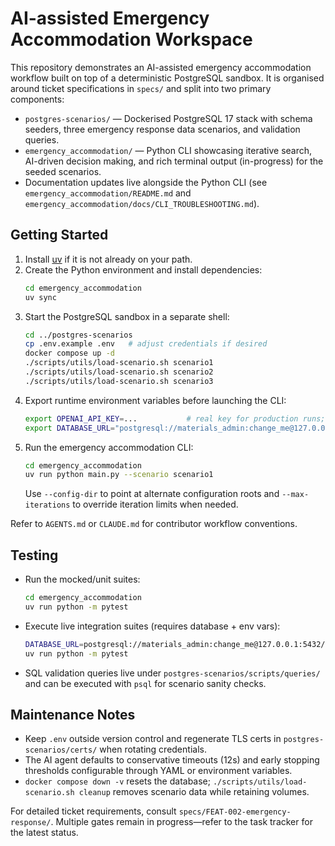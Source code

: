# AI-assisted Emergency Accommodation Workspace

This repository demonstrates an AI-assisted emergency accommodation workflow built on top of a deterministic PostgreSQL sandbox. It is organised around ticket specifications in `specs/` and split into two primary components:

- `postgres-scenarios/` — Dockerised PostgreSQL 17 stack with schema seeders, three emergency response data scenarios, and validation queries.
- `emergency_accommodation/` — Python CLI showcasing iterative search, AI-driven decision making, and rich terminal output (in-progress) for the seeded scenarios.
- Documentation updates live alongside the Python CLI (see `emergency_accommodation/README.md` and `emergency_accommodation/docs/CLI_TROUBLESHOOTING.md`).

## Getting Started
1. Install [uv](https://github.com/astral-sh/uv) if it is not already on your path.
2. Create the Python environment and install dependencies:
   ```bash
   cd emergency_accommodation
   uv sync
   ```
3. Start the PostgreSQL sandbox in a separate shell:
   ```bash
   cd ../postgres-scenarios
   cp .env.example .env   # adjust credentials if desired
   docker compose up -d
   ./scripts/utils/load-scenario.sh scenario1
   ./scripts/utils/load-scenario.sh scenario2
   ./scripts/utils/load-scenario.sh scenario3
   ```
4. Export runtime environment variables before launching the CLI:
   ```bash
   export OPENAI_API_KEY=...           # real key for production runs; mocked in unit tests
   export DATABASE_URL="postgresql://materials_admin:change_me@127.0.0.1:5432/materials_management"
   ```
5. Run the emergency accommodation CLI:
   ```bash
   cd emergency_accommodation
   uv run python main.py --scenario scenario1
   ```
   Use `--config-dir` to point at alternate configuration roots and `--max-iterations` to override iteration limits when needed.

Refer to `AGENTS.md` or `CLAUDE.md` for contributor workflow conventions.

## Testing
- Run the mocked/unit suites:
  ```bash
  cd emergency_accommodation
  uv run python -m pytest
  ```
- Execute live integration suites (requires database + env vars):
  ```bash
  DATABASE_URL=postgresql://materials_admin:change_me@127.0.0.1:5432/materials_management \
  uv run python -m pytest
  ```
- SQL validation queries live under `postgres-scenarios/scripts/queries/` and can be executed with `psql` for scenario sanity checks.

## Maintenance Notes
- Keep `.env` outside version control and regenerate TLS certs in `postgres-scenarios/certs/` when rotating credentials.
- The AI agent defaults to conservative timeouts (12s) and early stopping thresholds configurable through YAML or environment variables.
- `docker compose down -v` resets the database; `./scripts/utils/load-scenario.sh cleanup` removes scenario data while retaining volumes.

For detailed ticket requirements, consult `specs/FEAT-002-emergency-response/`. Multiple gates remain in progress—refer to the task tracker for the latest status.
